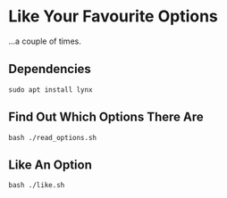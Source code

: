 # Like Your Favourite Options

...a couple of times.

## Dependencies

`sudo apt install lynx`

## Find Out Which Options There Are

`bash ./read_options.sh`

## Like An Option

`bash ./like.sh`
